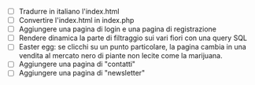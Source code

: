- [ ] Tradurre in italiano l'index.html
- [ ] Convertire l'index.html in index.php
- [ ] Aggiungere una pagina di login e una pagina di registrazione
- [ ] Rendere dinamica la parte di filtraggio sui vari fiori con una query SQL
- [ ] Easter egg: se clicchi su un punto particolare, la pagina cambia in una vendita al mercato nero di piante non lecite come la marijuana.
- [ ] Aggiungere una pagina di "contatti"
- [ ] Aggiungere una pagina di "newsletter"